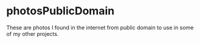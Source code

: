 # photosPublicDomain
These are photos I found in the internet from public domain to use in some of my other projects.
